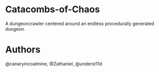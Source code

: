 # Catacombs-of-Chaos
A dungeoncrawler centered around an endless procedurally generated dungeon.
# Authors
@canaryincoalmine, @Zathaniel, @underst11d
